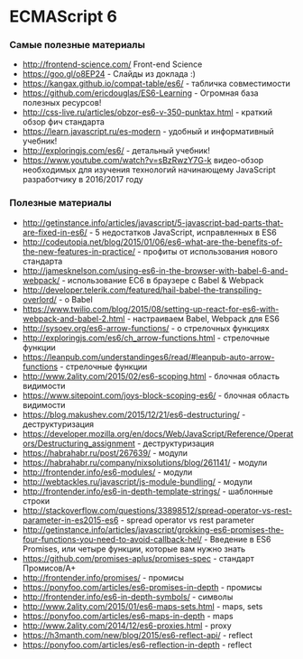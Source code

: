 # ECMAScript 6

### Самые полезные материалы

* http://frontend-science.com/ Front-end Science
* https://goo.gl/o8EP24 - Слайды из доклада :)
* https://kangax.github.io/compat-table/es6/ - табличка совместимости
* https://github.com/ericdouglas/ES6-Learning - Огромная база полезных ресурсов!
* http://css-live.ru/articles/obzor-es6-v-350-punktax.html - краткий обзор фич стандарта
* https://learn.javascript.ru/es-modern - удобный и информативный учебник!
* http://exploringjs.com/es6/ - детальный учебник!
* https://www.youtube.com/watch?v=sBzRwzY7G-k видео-обзор необходимых для изучения технологий начинающему JavaScript разработчику в 2016/2017 году

### Полезные материалы
* http://getinstance.info/articles/javascript/5-javascript-bad-parts-that-are-fixed-in-es6/ - 5 недостатков JavaScript, исправленных в ES6
* http://codeutopia.net/blog/2015/01/06/es6-what-are-the-benefits-of-the-new-features-in-practice/ - профиты от использования нового стандарта
* http://jamesknelson.com/using-es6-in-the-browser-with-babel-6-and-webpack/ - использование ЕС6 в браузере с Babel & Webpack
* http://developer.telerik.com/featured/hail-babel-the-transpiling-overlord/ - o Babel
* https://www.twilio.com/blog/2015/08/setting-up-react-for-es6-with-webpack-and-babel-2.html - настраиваем Babel, Webpack для ES6
* http://sysoev.org/es6-arrow-functions/ - о стрелочных функциях
* http://exploringjs.com/es6/ch_arrow-functions.html - стрелочные функции
* https://leanpub.com/understandinges6/read/#leanpub-auto-arrow-functions - стрелочные функции
* http://www.2ality.com/2015/02/es6-scoping.html - блочная область видимости
* https://www.sitepoint.com/joys-block-scoping-es6/ - блочная область видимости
* https://blog.makushev.com/2015/12/21/es6-destructuring/ - деструктуризация
* https://developer.mozilla.org/en/docs/Web/JavaScript/Reference/Operators/Destructuring_assignment - деструктуризация
* https://habrahabr.ru/post/267639/ - модули
* https://habrahabr.ru/company/nixsolutions/blog/261141/ - модули
* http://frontender.info/es6-modules/ - модули
* http://webtackles.ru/javascript/js-module-bundling/ - модули
* http://frontender.info/es6-in-depth-template-strings/ - шаблонные строки
* http://stackoverflow.com/questions/33898512/spread-operator-vs-rest-parameter-in-es2015-es6 - spread operator vs rest parameter
* http://getinstance.info/articles/javascript/grokking-es6-promises-the-four-functions-you-need-to-avoid-callback-hel/ - Введение в ES6 Promises, или четыре функции, которые вам нужно знать
* https://github.com/promises-aplus/promises-spec - стандарт Промисов/А+
* http://frontender.info/promises/ - промисы
* https://ponyfoo.com/articles/es6-promises-in-depth - промисы
* http://frontender.info/es6-in-depth-symbols/ - символы
* http://www.2ality.com/2015/01/es6-maps-sets.html - maps, sets
* https://ponyfoo.com/articles/es6-maps-in-depth - maps
* http://www.2ality.com/2014/12/es6-proxies.html - proxy
* https://h3manth.com/new/blog/2015/es6-reflect-api/ - reflect
* https://ponyfoo.com/articles/es6-reflection-in-depth - reflect
